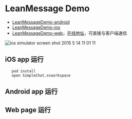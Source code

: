 # LeanMessage Demo

* [LeanMessageDemo-android](./Android)
* [LeanMessageDemo-ios](./iOS)
* [LeanMessageDemo-web](https://github.com/leancloud/js-realtime-sdk)，[在线地址](http://leancloud.github.io/js-realtime-sdk/demo/demo2/)，可直接与客户端通信

![ios simulator screen shot 2015 5 14 11 01 11](https://cloud.githubusercontent.com/assets/5022872/7634383/2def54a2-fa8d-11e4-945b-1ac014c98229.png)

## iOS app 运行

```
   pod install
   open SimpleChat.xcworkspace
```

## Android app 运行


## Web page 运行
